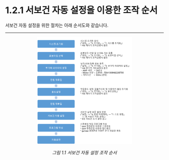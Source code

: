 # 1.2.1 서보건 자동 설정을 이용한 조작 순서

서보건 자동 설정을 위한 절차는 아래 순서도와 같습니다.

---

<p align="center">
 <img src="../../_assets/image_78.png" width="60%"></img>
 <em><p align="center">그림 1.1 서보건 자동 설정 조작 순서</p></em>
</p>